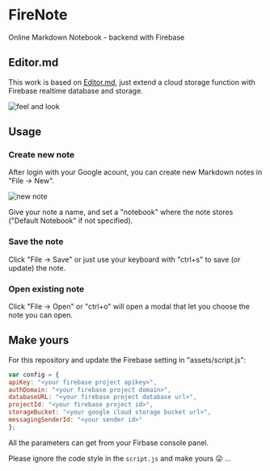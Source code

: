 # FireNote
Online Markdown Notebook - backend with Firebase

## Editor.md

This work is based on [Editor.md](https://github.com/pandao/editor.md), just extend a cloud storage function with Firebase realtime database and storage.

![feel and look](https://vgy.me/BQ27ht.png)

## Usage

### Create new note

After login with your Google acount, you can create new Markdown notes in "File -> New".

![new note](https://vgy.me/8hcC77.png)

Give your note a name, and set a "notebook" where the note stores ("Default Notebook" if not specified).

### Save the note

Click "File -> Save" or just use your keyboard with "ctrl+s" to save (or update) the note.

### Open existing note

Click "File -> Open" or "ctrl+o" will open a modal that let you choose the note you can open.

## Make yours

For this repository and update the Firebase setting in "assets/script.js":

```js
var config = {
apiKey: "<your firebase project apikey>",
authDomain: "<your firebase project domain>",
databaseURL: "<your firebase project database url>",
projectId: "<your firebase project id>",
storageBucket: "<your google cloud storage bucket url>",
messagingSenderId: "<your sender id>"
};
```

All the parameters can get from your Firbase console panel.

Please ignore the code style in the `script.js` and make yours :stuck_out_tongue: ...